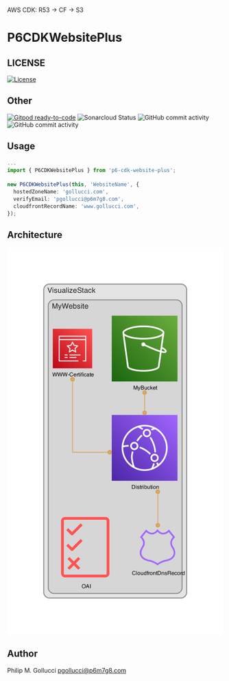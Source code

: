 AWS CDK: R53 -> CF -> S3

# P6CDKWebsitePlus

## LICENSE

[![License](https://img.shields.io/badge/License-Apache%202.0-yellowgreen.svg)](https://opensource.org/licenses/Apache-2.0)

## Other

[![Gitpod ready-to-code](https://img.shields.io/badge/Gitpod-ready--to--code-blue?logo=gitpod)](https://gitpod.io/#https://github.com/p6m7g8/p6-cdk-website-plus) ![Sonarcloud Status](https://sonarcloud.io/api/project_badges/measure?project=p6m7g8_p6-cdk-website-plus&metric=alert_status) ![GitHub commit activity](https://img.shields.io/github/commit-activity/y/p6m7g8/p6-cdk-website-plus) ![GitHub commit activity](https://img.shields.io/github/commit-activity/m/p6m7g8/p6-cdk-website-plus)

## Usage

```ts
...
import { P6CDKWebsitePlus } from 'p6-cdk-website-plus';

new P6CDKWebsitePlus(this, 'WebsiteName', {
  hostedZoneName: 'gollucci.com',
  verifyEmail: 'pgollucci@p6m7g8.com',
  cloudfrontRecordName: 'www.gollucci.com',
});
```

## Architecture

![./assets/diagram.png](./assets/diagram.png)

## Author

Philip M. Gollucci <pgollucci@p6m7g8.com>
